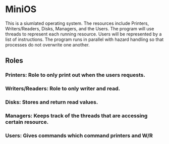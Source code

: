 # MiniOS
  This is a siumlated operating system. The resources include Printers, Writers/Readers, Disks, Managers, and the Users. The program will use threads to represent each running resource. Users will be represented by a list of instructions. The program runs in parallel with hazard handling so that processes do not overwrite one another.
## Roles
### Printers: Role to only print out when the users requests.
### Writers/Readers: Role to only writer and read.
### Disks: Stores and return read values.
### Managers: Keeps track of the threads that are accessing certain resource.
### Users: Gives commands which command printers and W/R 
